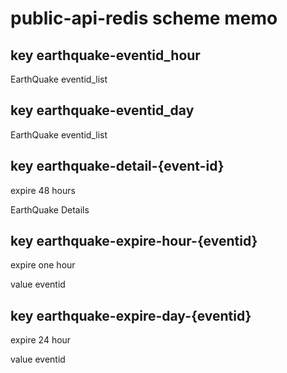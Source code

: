 # public-api-redis scheme memo

## key earthquake-eventid_hour


EarthQuake eventid_list

## key earthquake-eventid_day


EarthQuake eventid_list

## key earthquake-detail-{event-id}

expire 48 hours

EarthQuake Details

## key earthquake-expire-hour-{eventid}

expire one hour

value eventid

## key earthquake-expire-day-{eventid}

expire 24 hour

value eventid